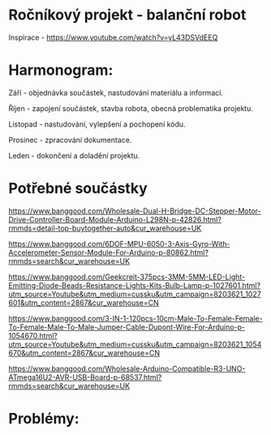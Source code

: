 # Ročníkový projekt - balanční robot
Inspirace - https://www.youtube.com/watch?v=yL43DSVdEEQ
# Harmonogram:
Září - objednávka součástek, nastudování materiálu a informací.

Říjen - zapojení součástek, stavba robota, obecná problematika projektu.

Listopad - nastudování, vylepšení a pochopení kódu.

Prosinec - zpracování dokumentace.

Leden - dokončení a doladění projektu.
# Potřebné součástky

https://www.banggood.com/Wholesale-Dual-H-Bridge-DC-Stepper-Motor-Drive-Controller-Board-Module-Arduino-L298N-p-42826.html?rmmds=detail-top-buytogether-auto&cur_warehouse=UK

https://www.banggood.com/6DOF-MPU-6050-3-Axis-Gyro-With-Accelerometer-Sensor-Module-For-Arduino-p-80862.html?rmmds=search&cur_warehouse=UK

https://www.banggood.com/Geekcreit-375pcs-3MM-5MM-LED-Light-Emitting-Diode-Beads-Resistance-Lights-Kits-Bulb-Lamp-p-1027601.html?utm_source=Youtube&utm_medium=cussku&utm_campaign=8203621_1027601&utm_content=2867&cur_warehouse=CN

https://www.banggood.com/3-IN-1-120pcs-10cm-Male-To-Female-Female-To-Female-Male-To-Male-Jumper-Cable-Dupont-Wire-For-Arduino-p-1054670.html?utm_source=Youtube&utm_medium=cussku&utm_campaign=8203621_1054670&utm_content=2867&cur_warehouse=CN

https://www.banggood.com/Wholesale-Arduino-Compatible-R3-UNO-ATmega16U2-AVR-USB-Board-p-68537.html?rmmds=search&cur_warehouse=UK



# Problémy:


